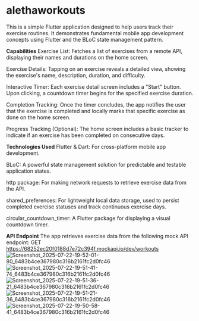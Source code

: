 # alethaworkouts
This is a simple Flutter application designed to help users track their exercise routines. It demonstrates fundamental mobile app development concepts using Flutter and the BLoC state management pattern.

**Capabilities**
Exercise List: Fetches a list of exercises from a remote API, displaying their names and durations on the home screen.

Exercise Details: Tapping on an exercise reveals a detailed view, showing the exercise's name, description, duration, and difficulty.

Interactive Timer: Each exercise detail screen includes a "Start" button. Upon clicking, a countdown timer begins for the specified exercise duration.

Completion Tracking: Once the timer concludes, the app notifies the user that the exercise is completed and locally marks that specific exercise as done on the home screen.

Progress Tracking (Optional): The home screen includes a basic tracker to indicate if an exercise has been completed on consecutive days.

**Technologies Used**
Flutter & Dart: For cross-platform mobile app development.

BLoC: A powerful state management solution for predictable and testable application states.

http package: For making network requests to retrieve exercise data from the API.

shared_preferences: For lightweight local data storage, used to persist completed exercise statuses and track continuous exercise days.

circular_countdown_timer: A Flutter package for displaying a visual countdown timer.

**API Endpoint**
The app retrieves exercise data from the following mock API endpoint:
GET https://68252ec20f0188d7e72c394f.mockapi.io/dev/workouts
![Screenshot_2025-07-22-19-52-01-80_6483b4ce367980c316b2161fc2d0fc46](https://github.com/user-attachments/assets/cbded964-a603-4247-bbbb-7b8484bd7f49)
![Screenshot_2025-07-22-19-51-41-74_6483b4ce367980c316b2161fc2d0fc46](https://github.com/user-attachments/assets/c9f65090-0d96-448e-b659-0ff070147216)
![Screenshot_2025-07-22-19-51-36-21_6483b4ce367980c316b2161fc2d0fc46](https://github.com/user-attachments/assets/5259cbe3-c37c-43c6-9fc1-72a797b19883)
![Screenshot_2025-07-22-19-51-21-36_6483b4ce367980c316b2161fc2d0fc46](https://github.com/user-attachments/assets/7bbc17c7-feda-43d9-9dcd-527b355db1f4)
![Screenshot_2025-07-22-19-50-58-41_6483b4ce367980c316b2161fc2d0fc46](https://github.com/user-attachments/assets/ca5e2dae-9b2e-4f3c-a959-04e7978f721a)
